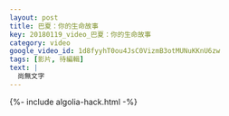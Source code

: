 ```yaml
---
layout: post
title: 巴夏：你的生命故事
key: 20180119_video_巴夏：你的生命故事
category: video
google_video_id: 1d8fyyhT0ou4JsC0VizmB3otMUNuKKnU6zw
tags: [影片, 待編輯]
text: |
  尚無文字
---
```


{%- include algolia-hack.html -%}
